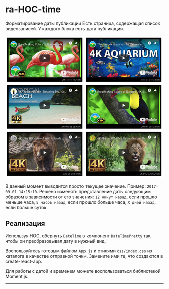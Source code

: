 # ra-HOC-time
Форматирование даты публикации
Есть страница, содержащая список видеозаписей. 
У каждого блока есть дата публикации. 

![Relative Time](./assets/time.png)

В данный момент выводится просто текущее значение. Пример: `2017-09-01 14:15:10`. 
Решено изменять представление даты следующим образом в зависимости от его значения:
`12 минут назад`, если прошло меньше часа, `5 часов назад`, если прошло больше часа, `X дней назад`, если больше суток.

## Реализация

Используя HOC, обернуть `DateTime` в компонент `DateTimePretty` так, чтобы он преобразовывал дату в нужный вид.

Воспользуйтесь готовым файлом `App.js` и стилями `css/index.css` из каталога в качестве отправной точки. Замените ими те, что создаются в create-react-app.

Для работы с датой и временем можете воспользоваться библиотекой Moment.js.

---
